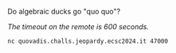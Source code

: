 Do algebraic ducks go "quo quo"?

_The timeout on the remote is 600 seconds._

`nc quovadis.challs.jeopardy.ecsc2024.it 47000`
